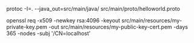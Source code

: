 
protoc -I=. --java_out=src/main/java/ src/main/proto/helloworld.proto


openssl req -x509 -newkey rsa:4096 -keyout src/main/resources/my-private-key.pem -out src/main/resources/my-public-key-cert.pem -days 365 -nodes -subj '/CN=localhost'